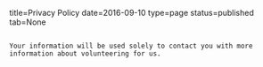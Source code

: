 title=Privacy Policy
date=2016-09-10
type=page
status=published
tab=None
~~~~~~

Your information will be used solely to contact you with more information about volunteering for us.
